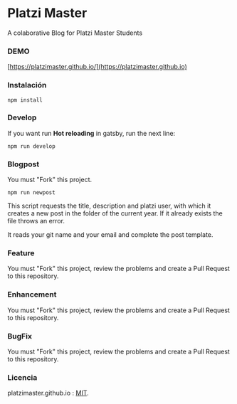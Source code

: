 # Platzi Master
A colaborative Blog for Platzi Master Students

### DEMO

[https://platzimaster.github.io/](https://platzimaster.github.io)

### Instalación

```
npm install
```

### Develop

If you want run **Hot reloading** in gatsby, run the next line:

```
npm run develop
```

### Blogpost

You must "Fork" this project.

`npm run newpost`

This script requests the title, description and platzi user, with which it creates a new post in the folder of the current year. If it already exists the file throws an error.

It reads your git name and your email and complete the post template.

### Feature

You must "Fork" this project, review the problems and create a Pull Request to this repository.

### Enhancement

You must "Fork" this project, review the problems and create a Pull Request to this repository.

### BugFix

You must "Fork" this project, review the problems and create a Pull Request to this repository.

### Licencia

platzimaster.github.io : [MIT](https://opensource.org/licenses/MIT).

